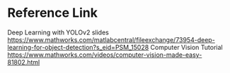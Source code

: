 # Reference Link
Deep Learning with YOLOv2 slides https://www.mathworks.com/matlabcentral/fileexchange/73954-deep-learning-for-object-detection?s_eid=PSM_15028
Computer Vision Tutorial https://www.mathworks.com/videos/computer-vision-made-easy-81802.html
